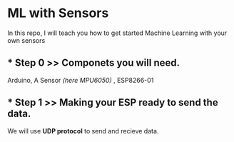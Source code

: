 # ML with Sensors
In this repo, I will teach you how to get started Machine Learning with your own sensors
## * Step 0 >> Componets you will need.  
Arduino, A Sensor *(here MPU6050)* , ESP8266-01 
## * Step 1 >> Making your ESP ready to send the data.  
We will use **UDP protocol** to send and recieve data. 
